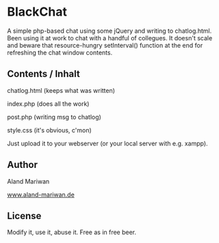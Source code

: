 # BlackChat

A simple php-based chat using some jQuery and writing to chatlog.html. Been using it at work to chat with a handful of collegues. It doesn't scale and beware that resource-hungry setInterval() function at the end for refreshing the chat window contents.

## Contents / Inhalt

chatlog.html (keeps what was written)

index.php (does all the work)

post.php (writing msg to chatlog)

style.css (it's obvious, c'mon)

Just upload it to your webserver (or your local server with e.g. xampp).

## Author

Aland Mariwan

www.aland-mariwan.de

## License

Modify it, use it, abuse it. Free as in free beer.
